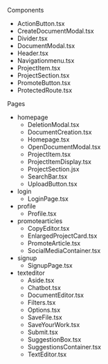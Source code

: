 Components 
  - ActionButton.tsx
  - CreateDocumentModal.tsx
  - Divider.tsx
  - DocumentModal.tsx
  - Header.tsx
  - Navigationmenu.tsx
  - ProjectItem.tsx
  - ProjectSection.tsx
  - PromoteButton.tsx
  - ProtectedRoute.tsx

Pages
  - homepage
    - DeletionModal.tsx
    - DocumentCreation.tsx
    - Homepage.tsx
    - OpenDocumentModal.tsx
    - ProjectItem.tsx
    - ProjectItemDisplay.tsx
    - ProjectSection.jsx
    - SearchBar.tsx
    - UploadButton.tsx 
  - login
    - LoginPage.tsx 
  - profile
    - Profile.tsx 
  - promotearticles
    - CopyEditor.tsx
    - EnlargedProjectCard.tsx
    - PromoteArticle.tsx
    - SocialMediaContainer.tsx
  - signup
    - SignupPage.tsx
  - texteditor
    - Aside.tsx
    - Chatbot.tsx
    - DocumentEditor.tsx
    - Filters.tsx
    - Options.tsx
    - SaveFile.tsx
    - SaveYourWork.tsx
    - Submit.tsx
    - SuggestionBox.tsx
    - SuggestionsContainer.tsx
    - TextEditor.tsx
